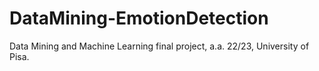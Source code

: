 # DataMining-EmotionDetection

Data Mining and Machine Learning final project, a.a. 22/23, University of Pisa. 
